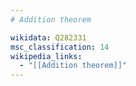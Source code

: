 ```yaml
---
# Addition theorem

wikidata: Q282331
msc_classification: 14
wikipedia_links:
  - "[[Addition theorem]]"
---
```

